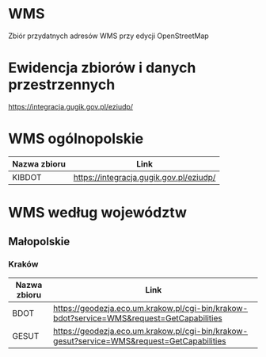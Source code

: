 # WMS
Zbiór przydatnych adresów WMS przy edycji OpenStreetMap

# Ewidencja zbiorów i danych przestrzennych
https://integracja.gugik.gov.pl/eziudp/

# WMS ogólnopolskie
|Nazwa zbioru       |Link|
|-------------------|----|
|KIBDOT             |https://integracja.gugik.gov.pl/eziudp/                      |

# WMS według województw
## Małopolskie
### Kraków
|Nazwa zbioru       |Link|
|-------------------|----|
|BDOT               |https://geodezja.eco.um.krakow.pl/cgi-bin/krakow-bdot?service=WMS&request=GetCapabilities|
|GESUT              |https://geodezja.eco.um.krakow.pl/cgi-bin/krakow-gesut?service=WMS&request=GetCapabilities|

